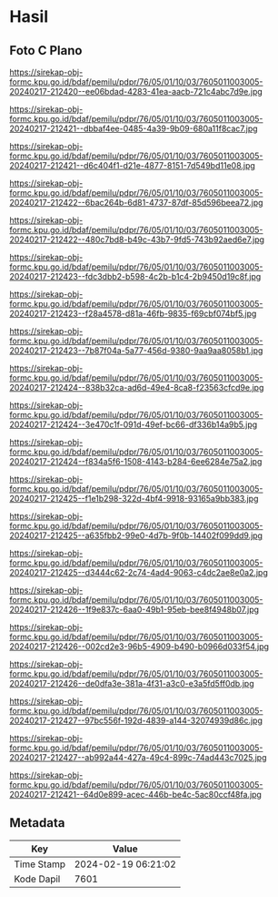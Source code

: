 # Hasil

## Foto C Plano

https://sirekap-obj-formc.kpu.go.id/bdaf/pemilu/pdpr/76/05/01/10/03/7605011003005-20240217-212420--ee06bdad-4283-41ea-aacb-721c4abc7d9e.jpg

https://sirekap-obj-formc.kpu.go.id/bdaf/pemilu/pdpr/76/05/01/10/03/7605011003005-20240217-212421--dbbaf4ee-0485-4a39-9b09-680a11f8cac7.jpg

https://sirekap-obj-formc.kpu.go.id/bdaf/pemilu/pdpr/76/05/01/10/03/7605011003005-20240217-212421--d6c404f1-d21e-4877-8151-7d549bd11e08.jpg

https://sirekap-obj-formc.kpu.go.id/bdaf/pemilu/pdpr/76/05/01/10/03/7605011003005-20240217-212422--6bac264b-6d81-4737-87df-85d596beea72.jpg

https://sirekap-obj-formc.kpu.go.id/bdaf/pemilu/pdpr/76/05/01/10/03/7605011003005-20240217-212422--480c7bd8-b49c-43b7-9fd5-743b92aed6e7.jpg

https://sirekap-obj-formc.kpu.go.id/bdaf/pemilu/pdpr/76/05/01/10/03/7605011003005-20240217-212423--fdc3dbb2-b598-4c2b-b1c4-2b9450d19c8f.jpg

https://sirekap-obj-formc.kpu.go.id/bdaf/pemilu/pdpr/76/05/01/10/03/7605011003005-20240217-212423--f28a4578-d81a-46fb-9835-f69cbf074bf5.jpg

https://sirekap-obj-formc.kpu.go.id/bdaf/pemilu/pdpr/76/05/01/10/03/7605011003005-20240217-212423--7b87f04a-5a77-456d-9380-9aa9aa8058b1.jpg

https://sirekap-obj-formc.kpu.go.id/bdaf/pemilu/pdpr/76/05/01/10/03/7605011003005-20240217-212424--838b32ca-ad6d-49e4-8ca8-f23563cfcd9e.jpg

https://sirekap-obj-formc.kpu.go.id/bdaf/pemilu/pdpr/76/05/01/10/03/7605011003005-20240217-212424--3e470c1f-091d-49ef-bc66-df336b14a9b5.jpg

https://sirekap-obj-formc.kpu.go.id/bdaf/pemilu/pdpr/76/05/01/10/03/7605011003005-20240217-212424--f834a5f6-1508-4143-b284-6ee6284e75a2.jpg

https://sirekap-obj-formc.kpu.go.id/bdaf/pemilu/pdpr/76/05/01/10/03/7605011003005-20240217-212425--f1e1b298-322d-4bf4-9918-93165a9bb383.jpg

https://sirekap-obj-formc.kpu.go.id/bdaf/pemilu/pdpr/76/05/01/10/03/7605011003005-20240217-212425--a635fbb2-99e0-4d7b-9f0b-14402f099dd9.jpg

https://sirekap-obj-formc.kpu.go.id/bdaf/pemilu/pdpr/76/05/01/10/03/7605011003005-20240217-212425--d3444c62-2c74-4ad4-9063-c4dc2ae8e0a2.jpg

https://sirekap-obj-formc.kpu.go.id/bdaf/pemilu/pdpr/76/05/01/10/03/7605011003005-20240217-212426--1f9e837c-6aa0-49b1-95eb-bee8f4948b07.jpg

https://sirekap-obj-formc.kpu.go.id/bdaf/pemilu/pdpr/76/05/01/10/03/7605011003005-20240217-212426--002cd2e3-96b5-4909-b490-b0966d033f54.jpg

https://sirekap-obj-formc.kpu.go.id/bdaf/pemilu/pdpr/76/05/01/10/03/7605011003005-20240217-212426--de0dfa3e-381a-4f31-a3c0-e3a5fd5ff0db.jpg

https://sirekap-obj-formc.kpu.go.id/bdaf/pemilu/pdpr/76/05/01/10/03/7605011003005-20240217-212427--97bc556f-192d-4839-a144-32074939d86c.jpg

https://sirekap-obj-formc.kpu.go.id/bdaf/pemilu/pdpr/76/05/01/10/03/7605011003005-20240217-212427--ab992a44-427a-49c4-899c-74ad443c7025.jpg

https://sirekap-obj-formc.kpu.go.id/bdaf/pemilu/pdpr/76/05/01/10/03/7605011003005-20240217-212421--64d0e899-acec-446b-be4c-5ac80ccf48fa.jpg


## Metadata

| Key        | Value               |
| ---------- | ------------------- |
| Time Stamp | 2024-02-19 06:21:02 |
| Kode Dapil | 7601                |



